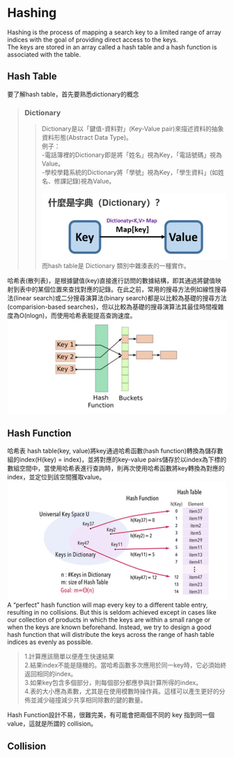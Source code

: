 # Hashing
Hashing is the process of mapping a search key to a limited range of array indices with the goal of providing direct access to the keys.     
The keys are stored in an array called a hash table and a hash function is associated with the table.      
             
## Hash Table
要了解hash table，首先要熟悉dictionary的概念       
>### Dictionary
>>Dictionary是以「鍵值-資料對」(Key-Value pair)來描述資料的抽象資料形態(Abstract Data Type)。      
>>例子：       
>>-電話簿裡的Dictionary即是將「姓名」視為Key，「電話號碼」視為Value。       
>>-學校學籍系統的Dictionary將「學號」視為Key，「學生資料」(如姓名、修課記錄)視為Value。<br>        
![image](https://github.com/wangshuti/DSA/blob/master/week11/image/DIC.JPG)
而hash table是 Dictionary 類別中雜湊表的一種實作。     
       
哈希表(散列表)，是根據鍵值(key)直接進行訪問的數據結構，即其通過將鍵值映射到表中的某個位置來查找對應的記錄。在此之前，常用的搜尋方法例如線性搜尋法(linear search)或二分搜尋演算法(binary search)都是以比較為基礎的搜尋方法(comparision-based searches)，但以比較為基礎的搜尋演算法其最佳時間複雜度為O(nlogn)，而使用哈希表能提高查詢速度。     
![image](https://github.com/wangshuti/DSA/blob/master/week11/image/hash%20table.JPG)
         
## Hash Function
哈希表 hash table(key, value)將key通過哈希函數(hash function)轉換為儲存數組的index(H(key) = index)，並將對應的key-value pairs儲存於以index為下標的數組空間中，當使用哈希表進行查詢時，則再次使用哈希函數將key轉換為對應的index，並定位到該空間獲取value。       
![image](https://github.com/wangshuti/DSA/blob/master/week11/image/hash%20function.JPG)           
A “perfect” hash function will map every key to a different table entry, resulting in no collisions. But this is seldom achieved except in cases like our collection of products in which the keys are within a small range or when the keys are known beforehand. Instead, we try to design a good hash function that will distribute the keys across the range of hash table indices as evenly as possible.        
>1.計算應該簡單以便產生快速結果         
2.結果index不能是隨機的。當哈希函數多次應用於同一key時，它必須始終返回相同的index。           
3.如果key包含多個部分，則每個部分都應參與計算所得的index。        
4.表的大小應為素數，尤其是在使用模數時操作員。這樣可以產生更好的分佈並減少碰撞減少共享相同除數的鍵的數量。<br>        

Hash Function設計不易，很難完美，有可能會把兩個不同的 key 指到同一個value，這就是所謂的 collision。    
       
## Collision
